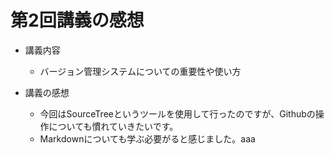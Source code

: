 # 第2回講義の感想
* 講義内容
  - バージョン管理システムについての重要性や使い方

* 講義の感想
  - 今回はSourceTreeというツールを使用して行ったのですが、Githubの操作についても慣れていきたいです。
  - Markdownについても学ぶ必要がると感じました。aaa